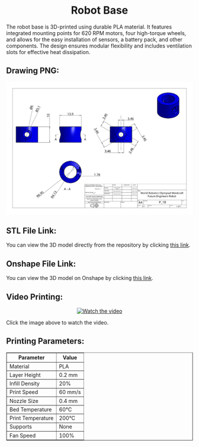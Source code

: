 <div align="center">
  <h1>Robot Base</h1>
</div>

<p>The robot base is 3D-printed using durable PLA material. It features integrated mounting points for 620 RPM motors, four high-torque wheels, and allows for the easy installation of sensors, a battery pack, and other components. The design ensures modular flexibility and includes ventilation slots for effective heat dissipation.</p>

<div align="left">
  <h2>Drawing PNG:</h2>
  <p align="center">
    <img src="https://github.com/DexterTaha/WRO-FE-2024-Mindcraft-International/blob/main/Models/%20Parts/0x10-Axle%20Calamp/Drawing%20Axle%20Calamp.png" alt="Robot Base Drawing" width="1000">
  </p>
</div>

<div align="left">
  <h2>STL File Link:</h2>
  <p>You can view the 3D model directly from the repository by clicking <a href="https://github.com/DexterTaha/WRO-FE-2024-Mindcraft-International/blob/main/Models/%20Parts/0x00-Robot%20Base/Robot%20Base%20.stl" target="_blank">this link</a>.</p>
</div>

<div align="left">
  <h2>Onshape File Link:</h2>
  <p>You can view the 3D model on Onshape by clicking <a href="https://cad.onshape.com/documents/1c6f1405e84d0c390333223c/w/c90b719cdc670bdbfb16a84e/e/3d798daea79d75d88b470c18?renderMode=0&uiState=671bdafd0e6bd205bc48c042" target="_blank">this link</a>.</p>
</div>

<div align="left">
  <h2>Video Printing:</h2>
  <p align="center">
    <a href="https://www.youtube.com/watch?v=J01qLRWSCVE" target="_blank">
      <img src="https://img.youtube.com/vi/J01qLRWSCVE/maxresdefault.jpg" alt="Watch the video" width="800">
    </a>
  </p>
  <p>Click the image above to watch the video.</p>
</div>

<div align="left">
  <h2>Printing Parameters:</h2>
</div>

<!-- Table for printing parameters -->
<table border="1" cellpadding="10" cellspacing="0">
  <thead>
    <tr>
      <th>Parameter</th>
      <th>Value</th>
    </tr>
  </thead>
  <tbody>
    <tr>
      <td>Material</td>
      <td>PLA</td>
    </tr>
    <tr>
      <td>Layer Height</td>
      <td>0.2 mm</td>
    </tr>
    <tr>
      <td>Infill Density</td>
      <td>20%</</td>
    </tr>
    <tr>
      <td>Print Speed</td>
      <td>60 mm/s</td>
    </tr>
    <tr>
      <td>Nozzle Size</td>
      <td>0.4 mm</td>
    </tr>
    <tr>
      <td>Bed Temperature</td>
      <td>60°C</td>
    </tr>
    <tr>
      <td>Print Temperature</td>
      <td>200°C</td>
    </tr>
    <tr>
      <td>Supports</td>
      <td>None</td>
    </tr>
    <tr>
      <td>Fan Speed</td>
      <td>100%</td>
    </tr>
  </tbody>
</table>
